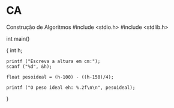 # CA
Construção de Algoritmos
#include <stdio.h>
#include <stdlib.h>

int main()

{
	int h;

	printf ("Escreva a altura em cm:");
    scanf ("%d", &h);

	float pesoideal = (h-100) - ((h-150)/4);

	printf ("O peso ideal eh: %.2f\n\n", pesoideal);

}
